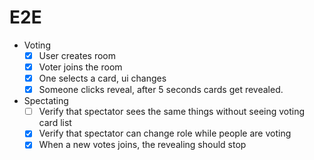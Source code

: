 # E2E

- Voting
  - [x] User creates room
  - [x] Voter joins the room
  - [x] One selects a card, ui changes
  - [x] Someone clicks reveal, after 5 seconds cards get revealed.
- Spectating
  - [ ] Verify that spectator sees the same things without seeing voting card list
  - [x] Verify that spectator can change role while people are voting
  - [x] When a new votes joins, the revealing should stop
